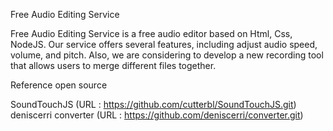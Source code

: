 
Free Audio Editing Service

Free Audio Editing Service is a free audio editor based on Html, Css, NodeJS.
Our service offers several features, including adjust audio speed, volume, and pitch. 
Also, we are considering to develop a new recording tool that allows users to merge different files together.

Reference open source


SoundTouchJS (URL : https://github.com/cutterbl/SoundTouchJS.git)
deniscerri converter (URL : https://github.com/deniscerri/converter.git)
